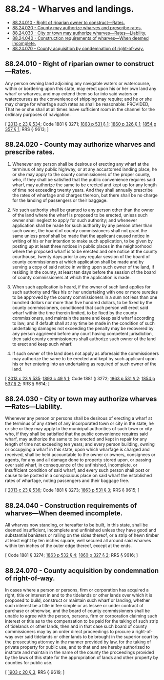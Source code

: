 # 88.24 - Wharves and landings.
* [88.24.010 - Right of riparian owner to construct—Rates.](#8824010---right-of-riparian-owner-to-constructrates)
* [88.24.020 - County may authorize wharves and prescribe rates.](#8824020---county-may-authorize-wharves-and-prescribe-rates)
* [88.24.030 - City or town may authorize wharves—Rates—Liability.](#8824030---city-or-town-may-authorize-wharvesratesliability)
* [88.24.040 - Construction requirements of wharves—When deemed incomplete.](#8824040---construction-requirements-of-wharveswhen-deemed-incomplete)
* [88.24.070 - County acquisition by condemnation of right-of-way.](#8824070---county-acquisition-by-condemnation-of-right-of-way)
## 88.24.010 - Right of riparian owner to construct—Rates.
Any person owning land adjoining any navigable waters or watercourse, within or bordering upon this state, may erect upon his or her own land any wharf or wharves, and may extend them so far into said waters or watercourses as the convenience of shipping may require; and he or she may charge for wharfage such rates as shall be reasonable: PROVIDED, That he or she shall at all times leave sufficient room in the channel for the ordinary purposes of navigation.

\[ [2013 c 23 § 534](http://lawfilesext.leg.wa.gov/biennium/2013-14/Pdf/Bills/Session%20Laws/Senate/5077-S.SL.pdf?cite=2013%20c%2023%20§%20534); Code 1881 § 3271; [1863 p 531 § 1](http://leg.wa.gov/CodeReviser/Pages/session_laws.aspx?cite=1863%20p%20531%20§%201); [1860 p 326 § 1](http://leg.wa.gov/CodeReviser/Pages/session_laws.aspx?cite=1860%20p%20326%20§%201); [1854 p 357 § 1](http://leg.wa.gov/CodeReviser/Pages/session_laws.aspx?cite=1854%20p%20357%20§%201); RRS § 9613; \]

## 88.24.020 - County may authorize wharves and prescribe rates.
1. Whenever any person shall be desirous of erecting any wharf at the terminus of any public highway, or at any accustomed landing place, he or she may apply to the county commissioners of the proper county, who, if they shall be satisfied that the public convenience requires said wharf, may authorize the same to be erected and kept up for any length of time not exceeding twenty years. And they shall annually prescribe the rates of wharfage and charges thereon, but there shall be no charge for the landing of passengers or their baggage.

2. No such authority shall be granted to any person other than the owner of the land where the wharf is proposed to be erected, unless such owner shall neglect to apply for such authority; and whenever application shall be made for such authority by any person other than such owner, the board of county commissioners shall not grant the same unless proof shall be made that the applicant caused notice in writing of his or her intention to make such application, to be given by posting up at least three notices in public places in the neighborhood where the proposed wharf is to be erected and one notice at the county courthouse, twenty days prior to any regular session of the board of county commissioners at which application shall be made and by serving a copy of said notice in writing upon such owner of the land, if residing in the county, at least ten days before the session of the board of county commissioners at which the application is made.

3. When such application is heard, if the owner of such land applies for such authority and files his or her undertaking with one or more sureties to be approved by the county commissioners in a sum not less than one hundred dollars nor more than five hundred dollars, to be fixed by the county commissioners, conditioned that such person will erect said wharf within the time therein limited, to be fixed by the county commissioners, and maintain the same and keep said wharf according to law; and if default shall at any time be made in the condition of such undertaking damages not exceeding the penalty may be recovered by any person aggrieved before any court having competent jurisdiction, then said county commissioners shall authorize such owner of the land to erect and keep such wharf.

4. If such owner of the land does not apply as aforesaid the commissioners may authorize the same to be erected and kept by such applicant upon his or her entering into an undertaking as required of such owner of the land.

\[ [2013 c 23 § 535](http://lawfilesext.leg.wa.gov/biennium/2013-14/Pdf/Bills/Session%20Laws/Senate/5077-S.SL.pdf?cite=2013%20c%2023%20§%20535); [1893 c 49 § 1](http://leg.wa.gov/CodeReviser/documents/sessionlaw/1893c49.pdf?cite=1893%20c%2049%20§%201); Code 1881 § 3272; [1863 p 531 § 2](http://leg.wa.gov/CodeReviser/Pages/session_laws.aspx?cite=1863%20p%20531%20§%202); [1854 p 537 § 2](http://leg.wa.gov/CodeReviser/Pages/session_laws.aspx?cite=1854%20p%20537%20§%202); RRS § 9614; \]

## 88.24.030 - City or town may authorize wharves—Rates—Liability.
Whenever any person or persons shall be desirous of erecting a wharf at the terminus of any street of any incorporated town or city in the state, he or she or they may apply to the municipal authorities of such town or city who, if they shall be satisfied that the public convenience requires said wharf, may authorize the same to be erected and kept in repair for any length of time not exceeding ten years; and every person building, owning or occupying a wharf in this state, upon which wharfage is charged and received, shall be held accountable to the owner or owners, consignees or agents, for any and all damage done to property stored upon, or passing over said wharf, in consequence of the unfinished, incomplete, or insufficient condition of said wharf; and every such person shall post or cause to be posted in a conspicuous place on said wharf the established rates of wharfage, noting passengers and their baggage free.

\[ [2013 c 23 § 536](http://lawfilesext.leg.wa.gov/biennium/2013-14/Pdf/Bills/Session%20Laws/Senate/5077-S.SL.pdf?cite=2013%20c%2023%20§%20536); Code 1881 § 3273; [1863 p 531 § 3](http://leg.wa.gov/CodeReviser/Pages/session_laws.aspx?cite=1863%20p%20531%20§%203); RRS § 9615; \]

## 88.24.040 - Construction requirements of wharves—When deemed incomplete.
All wharves now standing, or hereafter to be built, in this state, shall be deemed insufficient, incomplete and unfinished unless they have good and substantial banisters or railing on the sides thereof, or a strip of hewn timber at least eight by ten inches square, well secured all around said wharves within ten inches of the outer edge thereof, except at the ends.

\[ Code 1881 § 3274; [1863 p 532 § 4](http://leg.wa.gov/CodeReviser/Pages/session_laws.aspx?cite=1863%20p%20532%20§%204); [1860 p 327 § 2](http://leg.wa.gov/CodeReviser/Pages/session_laws.aspx?cite=1860%20p%20327%20§%202); RRS § 9616; \]

## 88.24.070 - County acquisition by condemnation of right-of-way.
In cases where a person or persons, firm or corporation has acquired a right, title or interest in and to the tidelands or other lands over which it is proposed to build, construct or maintain such wharf or landing, whether such interest be a title in fee simple or as lessee or under contract of purchase or otherwise, and the board of county commissioners shall be unable to agree with the person, persons, firm or corporation claiming such interest or title as to the compensation to be paid for the taking of such strip of tidelands or other lands, then and in that case such board of county commissioners may by an order direct proceedings to procure a right-of-way over said tidelands or other lands to be brought in the superior court by the prosecuting attorney in the manner provided by law, for the taking of private property for public use, and to that end are hereby authorized to institute and maintain in the name of the county the proceedings provided by the laws of this state for the appropriation of lands and other property by counties for public use.

\[ [1903 c 20 § 3](http://leg.wa.gov/CodeReviser/documents/sessionlaw/1903c20.pdf?cite=1903%20c%2020%20§%203); RRS § 9619; \]

